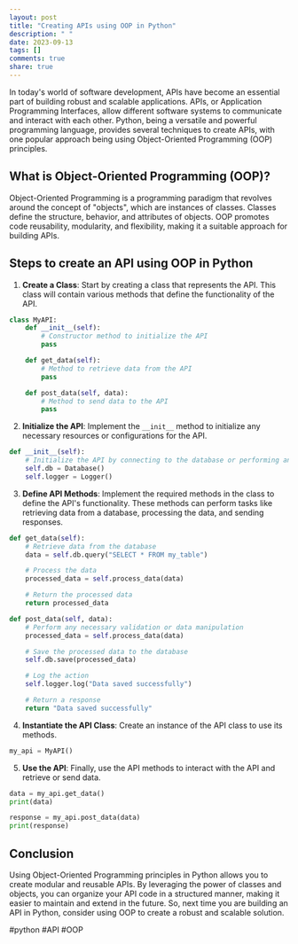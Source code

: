 ```yaml
---
layout: post
title: "Creating APIs using OOP in Python"
description: " "
date: 2023-09-13
tags: []
comments: true
share: true
---
```


In today's world of software development, APIs have become an essential part of building robust and scalable applications. APIs, or Application Programming Interfaces, allow different software systems to communicate and interact with each other. Python, being a versatile and powerful programming language, provides several techniques to create APIs, with one popular approach being using Object-Oriented Programming (OOP) principles.

## What is Object-Oriented Programming (OOP)?

Object-Oriented Programming is a programming paradigm that revolves around the concept of "objects", which are instances of classes. Classes define the structure, behavior, and attributes of objects. OOP promotes code reusability, modularity, and flexibility, making it a suitable approach for building APIs.

## Steps to create an API using OOP in Python

1. **Create a Class**: Start by creating a class that represents the API. This class will contain various methods that define the functionality of the API.

```python
class MyAPI:
    def __init__(self):
        # Constructor method to initialize the API
        pass

    def get_data(self):
        # Method to retrieve data from the API
        pass

    def post_data(self, data):
        # Method to send data to the API
        pass
```

2. **Initialize the API**: Implement the `__init__` method to initialize any necessary resources or configurations for the API.

```python
def __init__(self):
    # Initialize the API by connecting to the database or performing any other setup steps
    self.db = Database()
    self.logger = Logger()
```

3. **Define API Methods**: Implement the required methods in the class to define the API's functionality. These methods can perform tasks like retrieving data from a database, processing the data, and sending responses.

```python
def get_data(self):
    # Retrieve data from the database
    data = self.db.query("SELECT * FROM my_table")

    # Process the data
    processed_data = self.process_data(data)

    # Return the processed data
    return processed_data

def post_data(self, data):
    # Perform any necessary validation or data manipulation
    processed_data = self.process_data(data)

    # Save the processed data to the database
    self.db.save(processed_data)

    # Log the action
    self.logger.log("Data saved successfully")

    # Return a response
    return "Data saved successfully"
```

4. **Instantiate the API Class**: Create an instance of the API class to use its methods.

```python
my_api = MyAPI()
```

5. **Use the API**: Finally, use the API methods to interact with the API and retrieve or send data.

```python
data = my_api.get_data()
print(data)

response = my_api.post_data(data)
print(response)
```

## Conclusion

Using Object-Oriented Programming principles in Python allows you to create modular and reusable APIs. By leveraging the power of classes and objects, you can organize your API code in a structured manner, making it easier to maintain and extend in the future. So, next time you are building an API in Python, consider using OOP to create a robust and scalable solution.

#python #API #OOP